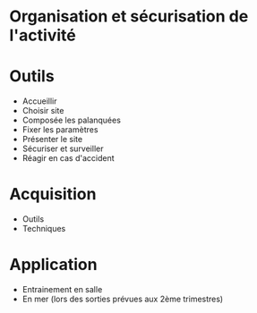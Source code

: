 # Organisation et sécurisation de l'activité

# Outils
* Accueillir
* Choisir site
* Composée les palanquées
* Fixer les paramètres
* Présenter le site
* Sécuriser et surveiller
* Réagir en cas d'accident

# Acquisition
* Outils
* Techniques

# Application
* Entrainement en salle
* En mer (lors des sorties prévues aux 2ème trimestres)